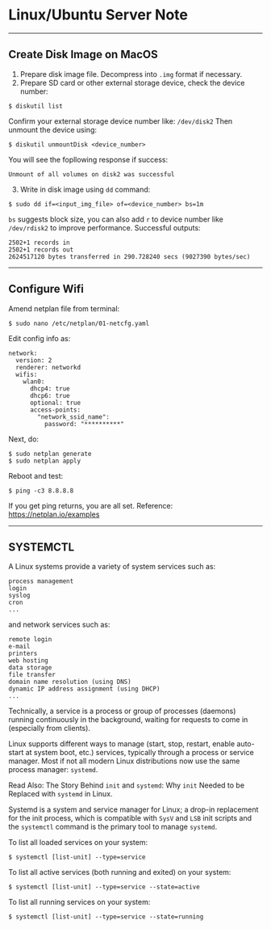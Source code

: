 # Linux/Ubuntu Server Note

***
## Create Disk Image on MacOS
1. Prepare disk image file. Decompress into `.img` format if necessary.
2. Prepare SD card or other external storage device, check the device number:
```
$ diskutil list
```
Confirm your external storage device number like: `/dev/disk2`
Then unmount the device using: 
```
$ diskutil unmountDisk <device_number>
```
You will see the fopllowing response if success:
```
Unmount of all volumes on disk2 was successful
```
3. Write in disk image using `dd` command:
```
$ sudo dd if=<input_img_file> of=<device_number> bs=1m
```
`bs` suggests block size, you can also add `r` to device number like `/dev/rdisk2` to improve performance. Successful outputs:
```
2502+1 records in
2502+1 records out
2624517120 bytes transferred in 290.728240 secs (9027390 bytes/sec)
```

***
## Configure Wifi
Amend netplan file from terminal:
```
$ sudo nano /etc/netplan/01-netcfg.yaml
```
Edit config info as:
```
network:
  version: 2
  renderer: networkd
  wifis:
    wlan0:
      dhcp4: true
      dhcp6: true
      optional: true
      access-points:
        "network_ssid_name":
          password: "**********"
```
Next, do:
```
$ sudo netplan generate
$ sudo netplan apply
```
Reboot and test:
```
$ ping -c3 8.8.8.8
```
If you get ping returns, you are all set.
Reference: https://netplan.io/examples

***
## SYSTEMCTL
A Linux systems provide a variety of system services such as:
```
process management
login
syslog
cron
...
```
and network services such as:
```
remote login
e-mail
printers
web hosting
data storage
file transfer
domain name resolution (using DNS)
dynamic IP address assignment (using DHCP)
...
```
Technically, a service is a process or group of processes (daemons) running continuously in the background, waiting for requests to come in (especially from clients).

Linux supports different ways to manage (start, stop, restart, enable auto-start at system boot, etc.) services, typically through a process or service manager. Most if not all modern Linux distributions now use the same process manager: `systemd`.

Read Also: The Story Behind `init` and `systemd`: Why `init` Needed to be Replaced with `systemd` in Linux.

Systemd is a system and service manager for Linux; a drop-in replacement for the init process, which is compatible with `SysV` and `LSB` init scripts and the `systemctl` command is the primary tool to manage `systemd`.

To list all loaded services on your system:
```
$ systemctl [list-unit] --type=service
```
To list all active services (both running and exited) on your system:
```
$ systemctl [list-unit] --type=service --state=active
```
To list all running services on your system:
```
$ systemctl [list-unit] --type=service --state=running
```

